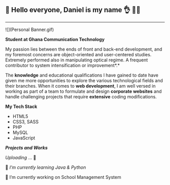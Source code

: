 ## 👋 **Hello everyone, Daniel is my name** 👌  👨‍💻

<hr>

![](Personal Banner.gif)

**Student at Ghana Communication Technology**

My passion lies between the ends of  front and back-end development, and my foremost concerns are object-oriented and user-centered studies. Extremely performed also in manipulating optical regime. A frequent contributor to system intensification or improvement*.*

The **knowledge** and educational qualifications I have gained to date have given me more opportunities to explore the various technological fields and their branches. When it comes to **web development**, I am well versed in working as part of a team to formulate and design **corporate websites** and handle challenging projects that require **extensive** coding modifications.

**My Tech Stack**

- HTML5
- CSS3, SASS
- PHP
- MySQL
- JavaScript



***Projects and Works***

*Uploading* ... 🚀

🌱 *I’m currently learning Java & Python*

🔭 I’m currently working on School Management System

<!--
**BhoiDanny/BhoiDanny** is a ✨ _special_ ✨ repository because its `README.md` (this file) appears on your GitHub profile.

Here are some ideas to get you started:

- 🔭 I’m currently working on ...
- 🌱 I’m currently learning ...
- 👯 I’m looking to collaborate on ...
- 🤔 I’m looking for help with ...
- 💬 Ask me about ...
- 📫 How to reach me: ...
- 😄 Pronouns: ...
- ⚡ Fun fact: ...
  -->
